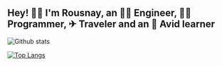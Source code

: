 ## Hey! 👋🏼  I'm Rousnay, an 👨‍🔬 Engineer, 👨‍💻 Programmer, ✈ Traveler and an 🏫 Avid learner
![Github stats](https://github-readme-stats.vercel.app/api?username=rousnay&count_private=true)

[![Top Langs](https://github-readme-stats.vercel.app/api/top-langs/?username=rousnay)](https://github.com/rousnay/github-readme-stats)